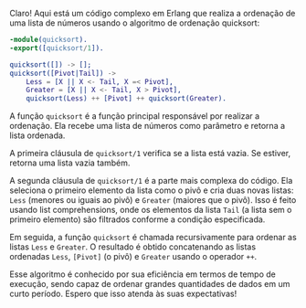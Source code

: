 Claro! Aqui está um código complexo em Erlang que realiza a ordenação de uma lista de números usando o algoritmo de ordenação quicksort:

```erlang
-module(quicksort).
-export([quicksort/1]).

quicksort([]) -> [];
quicksort([Pivot|Tail]) ->
    Less = [X || X <- Tail, X =< Pivot],
    Greater = [X || X <- Tail, X > Pivot],
    quicksort(Less) ++ [Pivot] ++ quicksort(Greater).
```

A função `quicksort` é a função principal responsável por realizar a ordenação. Ela recebe uma lista de números como parâmetro e retorna a lista ordenada.

A primeira cláusula de `quicksort/1` verifica se a lista está vazia. Se estiver, retorna uma lista vazia também.

A segunda cláusula de `quicksort/1` é a parte mais complexa do código. Ela seleciona o primeiro elemento da lista como o pivô e cria duas novas listas: `Less` (menores ou iguais ao pivô) e `Greater` (maiores que o pivô). Isso é feito usando list comprehensions, onde os elementos da lista `Tail` (a lista sem o primeiro elemento) são filtrados conforme a condição especificada.

Em seguida, a função `quicksort` é chamada recursivamente para ordenar as listas `Less` e `Greater`. O resultado é obtido concatenando as listas ordenadas `Less`, `[Pivot]` (o pivô) e `Greater` usando o operador `++`.

Esse algoritmo é conhecido por sua eficiência em termos de tempo de execução, sendo capaz de ordenar grandes quantidades de dados em um curto período. Espero que isso atenda às suas expectativas!